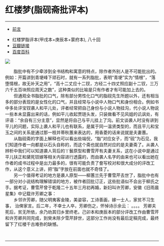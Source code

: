 # 红楼梦(脂砚斋批评本)
----

* [前言](README.md)


- 红楼梦脂评本(甲戌本+庚辰本+蒙府本), 八十回
- [豆瓣链接](https://book.douban.com/subject/1844794/)
- [百度百科](http://baike.baidu.com/view/540503.htm)


![](https://img3.doubanio.com/lpic/s2212160.jpg)

　　脂批中有不少牵涉到全书结构和寓意的特点，除作者外别人是不可能批出的。例如：开篇讲到青埂峰下顽石时，就有一系列脂批，表明“青埂”实为“情根”，“落堕情根，故无补天之用”，“高十二丈应十二钗，方经二十四丈照应副十二钗，三万六千五百块照应周天之数”，这种类似的比喻是只有作者才有可能加上去的。   
　　但通观全书脂批的口气，除有部分男性化口气的脂砚先生所题以外，还有相当多的部分表现的是女性化的口气，并且经常与小说中人物口气和身份相合。例如书中多处评宝钗袭人和平儿处，评者经常把自己身份与小说人物挂沟，代小说人物说一些本未显露出来的话，例如平儿收起贾琏头发，只装做看不见风姐的讥讽处，有评语：“余自有三分主意”，显然是将自己与平儿挂上了沟。前文谈袭人时没有讲到平儿的问题，实际上袭人和平儿也有联系，是属于同一温贤类型的，而且平儿和宝玉之间的关系是通过那一枝并蒂秋蕙来表达的，用香菱的话来说就是夫妻蕙。   
　　从脂砚斋的字面上解释也可以看出些端倪，“脂”对应女子，而“砚”为石见，我们知道作者一向都是以石头自称的，而这个斋也就自然对应的是夫妻斋了。从袭人辨析中我们可以知道袭人背后的丫鬟原型和曹雪芹有夫妻关系，这在小说中是通过平儿扶正和黛死钗嫁等相关内容进行透露的，而由袭人名字的由来也可以看出她在作者的成书过程中是出力最多的，很有可能负责了誊写校对和很大成分的评改工作，从这个意义上讲，把“脂”字放在前面也就不奇怪了。   
　　另一个值得考证的地方是袭人原型——柳蕙兰先于曹雪芹去世了，脂批中也有一部分对小说结构理解错误的地方，被作者回批订正，这些批语似不会出于柳氏之手。据考证，曹雪芹曾于乾隆二十五年三月初再婚，新妇叫许芳卿，安徽《旧雨晨星集》中记载许芳卿之事：   
　　乡邻许芳卿，随父明夷客金陵，美姿容，工诗善画，嫁一士人，家贫不习生事， 治俾家言。后二年，不幸士人卒，芳卿伤之，怀悼诗示余云： 。。。。 芳卿夫死后，贫无所依，余乃劝其归乡里终老。己卯本和庚辰本的部分评改工作由曹雪芹和许芳卿共同完成，到癸未除夕雪芹辞世，这部分工作尚没有最后定稿完成，最终留下了红楼千古难弥的缺憾。



<br>
<hr>
<br>
